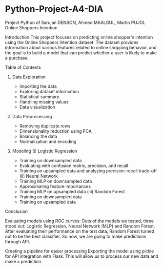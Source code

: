 # Python-Project-A4-DIA
Project Python of Sarujan DENSON, Ahmed MAALOUL, Martin PUJOL Online Shoppers Intention

Introduction
This project focuses on predicting online shopper's intention using the Online Shoppers Intention dataset. The dataset provides information about various features related to online shopping behavior, and the goal is to build a model that can predict whether a user is likely to make a purchase.

Table of Contents

1. Data Exploration
   - Importing the data
   - Exploring dataset information
   - Statistical summary
   - Handling missing values
   - Data visualization
     
2. Data Preprocessing
   - Removing duplicate rows
   - Dimensionality reduction using PCA
   - Balancing the data
   - Normalization and encoding

3. Modeling
  (i) Logistic Regression
      - Training on downsampled data
      - Evaluating with confusion matrix, precision, and recall
      - Training on upsampled data and analyzing precision-recall 
        trade-off
  (ii) Neural Network
      - Training MLP on downsampled data
      - Approximating feature importances
      - Training MLP on upsampled data
  (iii) Random Forest
      - Training on downsampled data
      - Training on upsampled data

Conclusion

Evaluating models using ROC curves:
Outs of the models we tested, three stood out: Logistic Regression, Neural Network (MLP) and Random Forest. After evaluating their performance on the test data, Random Forest turned out to be the best classifier. So now, we are going to make predictions through API.

Creating a pipeline for easier processing
Exporting the model using pickle for API integration with Flask. This will allow us to process our new data and make a prediction
